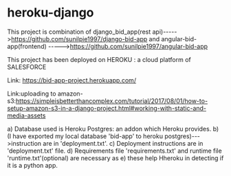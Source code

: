 # heroku-django

This project is combination of django_bid_app(rest api)----->https://github.com/sunilpie1997/django-bid-app
      and angular-bid-app(frontend)                    ----->https://github.com/sunilpie1997/angular-bid-app
      
      
This project has been deployed on HEROKU : a cloud platform of SALESFORCE

Link: https://bid-app-project.herokuapp.com/

Link:uploading to amazon-s3:https://simpleisbetterthancomplex.com/tutorial/2017/08/01/how-to-setup-amazon-s3-in-a-django-project.html#working-with-static-and-media-assets

a) Database used is Heroku Postgres: an addon which Heroku provides.
b) (I have exported my local database 'bid-app' to heroku postgres)--->instruction are in 'deployment.txt'.
c)  Deployment instructions are in 'deployment.txt' file.
d)  Requirements file 'requirements.txt' and runtime file 'runtime.txt'(optional) are necessary as 
e)  these help Hheroku in detecting if it is a python app.
